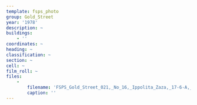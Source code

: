 ```yaml
---
template: fsps_photo
group: Gold_Street
year: '1978'
description: ~
buildings:
    - ''
coordinates: ~
heading: ~
classification: ~
section: ~
cell: ~
film_roll: ~
files:
    -
        filename: 'FSPS_Gold_Street_021,_No_16,_Ippolita_Zaza,_17-6-A,_1978.png'
        caption: ''
---
```


